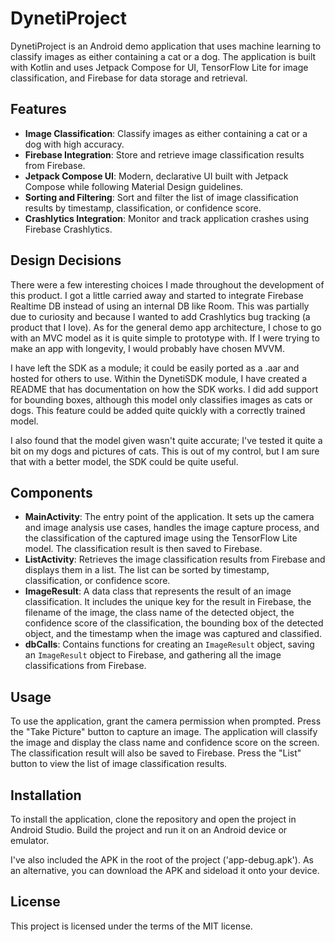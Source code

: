 # DynetiProject

DynetiProject is an Android demo application that uses machine learning to classify images as either containing a cat or a dog. The application is built with Kotlin and uses Jetpack Compose for UI, TensorFlow Lite for image classification, and Firebase for data storage and retrieval.

## Features

- **Image Classification**: Classify images as either containing a cat or a dog with high accuracy.
- **Firebase Integration**: Store and retrieve image classification results from Firebase.
- **Jetpack Compose UI**: Modern, declarative UI built with Jetpack Compose while following Material Design guidelines.
- **Sorting and Filtering**: Sort and filter the list of image classification results by timestamp, classification, or confidence score.
- **Crashlytics Integration**: Monitor and track application crashes using Firebase Crashlytics.


## Design Decisions

There were a few interesting choices I made throughout the development of this product. I got a little carried away and started to integrate Firebase Realtime DB instead of using an internal DB like Room. This was partially due to curiosity and because I wanted to add Crashlytics bug tracking (a product that I love). As for the general demo app architecture, I chose to go with an MVC model as it is quite simple to prototype with. If I were trying to make an app with longevity, I would probably have chosen MVVM.

I have left the SDK as a module; it could be easily ported as a .aar and hosted for others to use. Within the DynetiSDK module, I have created a README that has documentation on how the SDK works. I did add support for bounding boxes, although this model only classifies images as cats or dogs. This feature could be added quite quickly with a correctly trained model.

I also found that the model given wasn't quite accurate; I've tested it quite a bit on my dogs and pictures of cats. This is out of my control, but I am sure that with a better model, the SDK could be quite useful.

## Components

- **MainActivity**: The entry point of the application. It sets up the camera and image analysis use cases, handles the image capture process, and the classification of the captured image using the TensorFlow Lite model. The classification result is then saved to Firebase.
- **ListActivity**: Retrieves the image classification results from Firebase and displays them in a list. The list can be sorted by timestamp, classification, or confidence score.
- **ImageResult**: A data class that represents the result of an image classification. It includes the unique key for the result in Firebase, the filename of the image, the class name of the detected object, the confidence score of the classification, the bounding box of the detected object, and the timestamp when the image was captured and classified.
- **dbCalls**: Contains functions for creating an `ImageResult` object, saving an `ImageResult` object to Firebase, and gathering all the image classifications from Firebase.

## Usage

To use the application, grant the camera permission when prompted. Press the "Take Picture" button to capture an image. The application will classify the image and display the class name and confidence score on the screen. The classification result will also be saved to Firebase. Press the "List" button to view the list of image classification results.

## Installation

To install the application, clone the repository and open the project in Android Studio. Build the project and run it on an Android device or emulator.

I've also included the APK in the root of the project ('app-debug.apk'). As an alternative, you can download the APK and sideload it onto your device.

## License

This project is licensed under the terms of the MIT license.
